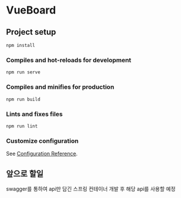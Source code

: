 # VueBoard

## Project setup
```
npm install
```

### Compiles and hot-reloads for development
```
npm run serve
```

### Compiles and minifies for production
```
npm run build
```

### Lints and fixes files
```
npm run lint
```

### Customize configuration
See [Configuration Reference](https://cli.vuejs.org/config/).

## 앞으로 할일
swagger를 통하여 api만 담긴 스프링 컨테이너 개발 후 해당 api를 사용할 예정
